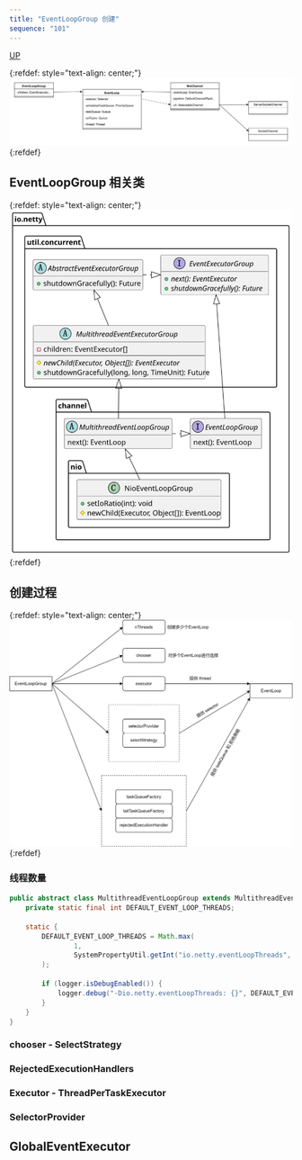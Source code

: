 ```yaml
---
title: "EventLoopGroup 创建"
sequence: "101"
---
```


[UP](/netty.html)

{:refdef: style="text-align: center;"}
![](/assets/images/netty/eventloop/netty-eventloop-relation.svg)
{:refdef}

## EventLoopGroup 相关类

{:refdef: style="text-align: center;"}
![](/assets/images/netty/eventloop/group/netty-eventloop-group-class-hierarchy.svg)
{:refdef}

## 创建过程

{:refdef: style="text-align: center;"}
![](/assets/images/netty/eventloop/group/netty-eventloop-group-parameter.svg)
{:refdef}


### 线程数量

```java
public abstract class MultithreadEventLoopGroup extends MultithreadEventExecutorGroup implements EventLoopGroup {
    private static final int DEFAULT_EVENT_LOOP_THREADS;

    static {
        DEFAULT_EVENT_LOOP_THREADS = Math.max(
                1,
                SystemPropertyUtil.getInt("io.netty.eventLoopThreads", NettyRuntime.availableProcessors() * 2)
        );

        if (logger.isDebugEnabled()) {
            logger.debug("-Dio.netty.eventLoopThreads: {}", DEFAULT_EVENT_LOOP_THREADS);
        }
    }
}
```

### chooser - SelectStrategy

### RejectedExecutionHandlers

### Executor - ThreadPerTaskExecutor

### SelectorProvider

## GlobalEventExecutor
